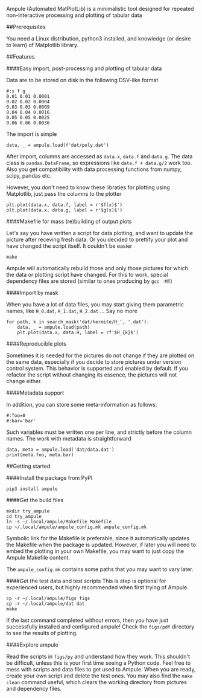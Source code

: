 Ampule (Automated MatPlotLib) is a minimalistic tool designed for repeated 
non-interactive processing and plotting of tabular data

##Prerequisites

You need a Linux distribution, python3 installed, and knowledge (or desire to 
learn) of Matplotlib library.

##Features

####Easy import, post-processing and plotting of tabular data

Data are to be stored on disk in the following DSV-like format

    #:x f g
    0.01 0.01 0.0001
    0.02 0.02 0.0004
    0.03 0.03 0.0009
    0.04 0.04 0.0016
    0.05 0.05 0.0025
    0.06 0.06 0.0036

The import is simple

    data, _ = ampule.load(f'dat/poly.dat')

After import, columns are accessed as `data.x`, `data.f` and `data.g`.
The data class is `pandas.DataFrame`, so expressions like `data.f + data.g/2` 
work too. Also you get compatibility with data processing functions from 
numpy, scipy, pandas etc.

However, you don't need to know these libraties for plotting using Matplotlib, 
just pass the columns to the plotter

    plt.plot(data.x, data.f, label = r'$f(x)$')
    plt.plot(data.x, data.g, label = r'$g(x)$')

####Makefile for mass (re)building of output plots

Let's say you have written a script for data plotting, and want to update the 
picture after receving fresh data. Or you decided to prettify your plot and 
have changed the script itself. It couldn't be easier

    make

Ampule will automatically rebuild those and only those pictures for which the 
data or plotting script have changed. For this to work, special dependency 
files are stored (similar to ones producing by `gcc -MT`)

####Import by mask

When you have a lot of data files, you may start giving them parametric names, 
like `H_0.dat`, `H_1.dat`, `H_2.dat` ...
Say no more

    for path, k in search_mask('dat/hermite/H_', '.dat'):
        data, _ = ampule.load(path)
        plt.plot(data.x, data.H, label = rf'$H_{k}$')

####Reproducible plots

Sometimes it is needed for the pictures do not change if they are plotted on 
the same data, especially if you decide to store pictures under version 
control system.  This behavior is supported and enabled by default. If you 
refactor the script without changing its essence, the pictures will not change 
either.

####Metadata support

In addition, you can store some meta-information as follows:

    #:foo=0
    #:bar='bar'

Such variables must be written one per line, and strictly before the column 
names. The work with metadata is straightforward

    data, meta = ampule.load('dat/data.dat')
    print(meta.foo, meta.bar)

##Getting started

####Install the package from PyPI

    pip3 install ampule 

####Get the build files

    mkdir try_ampule
    cd try_ampule
    ln -s ~/.local/ampule/Makefile Makefile
    cp ~/.local/ampule/ampule_config.mk ampule_config.mk

Symbolic link for the Makefile is preferable, since it automatically updates 
the Makefile when the package is updated. However, if later you will need to 
embed the plotting in your own Makefile, you may want to just copy the Ampule
Makefile content.

The `ampule_config.mk` contains some paths that you may want to vary later.

####Get the test data and test scripts
This is step is optional for experienced users, but highly recommended when 
first trying of Ampule.

    cp -r ~/.local/ampule/figs figs
    cp -r ~/.local/ampule/dat dat
    make

If the last command completed without errors, then you have just successfully 
installed and configured ampule! Check the `figs/pdf` directory to see the 
results of plotting.

####Explore ampule

Read the scripts in `figs/py` and understand how they work. This shouldn't be 
difficult, unless this is your first time seeing a Python code. Feel free to 
mess with scripts and data files to get used to Ampule. When you are ready, 
create your own script and delete the test ones. You may also find the `make 
clean` command useful, which clears the working directory from pictures and 
dependency files.
